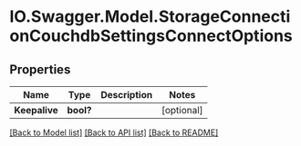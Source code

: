 # IO.Swagger.Model.StorageConnectionCouchdbSettingsConnectOptions
## Properties

Name | Type | Description | Notes
------------ | ------------- | ------------- | -------------
**Keepalive** | **bool?** |  | [optional] 

[[Back to Model list]](../README.md#documentation-for-models) [[Back to API list]](../README.md#documentation-for-api-endpoints) [[Back to README]](../README.md)

